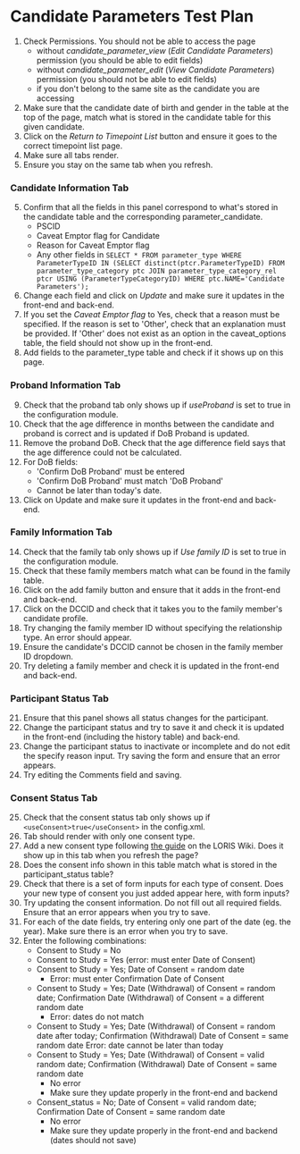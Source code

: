 # Candidate Parameters Test Plan

1. Check Permissions. You should not be able to access the page
    * without _candidate_parameter_view_ (_Edit Candidate Parameters_) permission (you should be able to edit fields)
	* without _candidate_parameter_edit_ (_View Candidate Parameters_) permission (you should not be able to edit fields)
	* if you don't belong to the same site as the candidate you are accessing	
2. Make sure that the candidate date of birth and gender in the table at the top of the page, match what is stored in the candidate table for this given candidate.
3. Click on the *Return to Timepoint List* button and ensure it goes to the correct timepoint list page.
4. Make sure all tabs render. 
5. Ensure you stay on the same tab when you refresh.

### Candidate Information Tab
5. Confirm that all the fields in this panel correspond to what's stored in the candidate table and the corresponding parameter_candidate.
	* PSCID
	* Caveat Emptor flag for Candidate
	* Reason for Caveat Emptor flag
	* Any other fields in `SELECT * FROM parameter_type WHERE ParameterTypeID IN (SELECT distinct(ptcr.ParameterTypeID) FROM parameter_type_category ptc JOIN parameter_type_category_rel ptcr USING (ParameterTypeCategoryID) WHERE ptc.NAME='Candidate Parameters');`
6. Change each field and click on *Update* and make sure it updates in the front-end and back-end.
7. If you set the *Caveat Emptor flag* to Yes, check that a reason must be specified. If the reason is set to 'Other', check that an explanation must be provided. If 'Other' does not exist as an option in the caveat_options table, the field should not show up in the front-end.
8. Add fields to the parameter_type table and check if it shows up on this page.

### Proband Information Tab
9. Check that the proband tab only shows up if _useProband_ is set to true in the configuration module.
10. Check that the age difference in months between the candidate and proband is correct and is updated if DoB Proband is updated.
11. Remove the proband DoB. Check that the age difference field says that the age difference could not be calculated.
12. For DoB fields:
    * 'Confirm DoB Proband' must be entered
    * 'Confirm DoB Proband' must match 'DoB Proband'
    * Cannot be later than today's date.
13. Click on Update and make sure it updates in the front-end and back-end.

### Family Information Tab
14. Check that the family tab only shows up if _Use family ID_ is set to true in the configuration module.
15. Check that these family members match what can be found in the family table.
16. Click on the add family button and ensure that it adds in the front-end and back-end.
17. Click on the DCCID and check that it takes you to the family member's candidate profile.
18. Try changing the family member ID without specifying the relationship type. An error should appear.
19. Ensure the candidate's DCCID cannot be chosen in the family member ID dropdown.
20. Try deleting a family member and check it is updated in the front-end and back-end.

### Participant Status Tab
21. Ensure that this panel shows all status changes for the participant.
22. Change the participant status and try to save it and check it is updated in the front-end (including the history table) and back-end.
23. Change the participant status to inactivate or incomplete and do not edit the specify reason input. Try saving the form and ensure that an error appears.
24. Try editing the Comments field and saving.

### Consent Status Tab
25. Check that the consent status tab only shows up if `<useConsent>true</useConsent>` in the config.xml.
26. Tab should render with only one consent type.
27. Add a new consent type following [the guide](https://github.com/aces/Loris/wiki/Candidate-Information-Page) on the LORIS Wiki. Does it show up in this tab when you refresh the page?
28. Does the consent info shown in this table match what is stored in the participant_status table?
29. Check that there is a set of form inputs for each type of consent. Does your new type of consent you just added appear here, with form inputs?
30. Try updating the consent information. Do not fill out all required fields. Ensure that an error appears when you try to save.
31. For each of the date fields, try entering only one part of the date (eg. the year). Make sure there is an error when you try to save.
32. Enter the following combinations:
    * Consent to Study = No
    * Consent to Study = Yes (error: must enter Date of Consent)
    * Consent to Study = Yes; Date of Consent = random date
        * Error: must enter Confirmation Date of Consent
    * Consent to Study = Yes; Date (Withdrawal) of Consent = random date; Confirmation Date (Withdrawal) of Consent = a different random date
        * Error: dates do not match
    * Consent to Study = Yes; Date (Withdrawal) of Consent = random date after today; Confirmation (Withdrawal) Date of Consent = same random date
        Error: date cannot be later than today
    * Consent to Study = Yes; Date (Withdrawal) of Consent = valid random date; Confirmation (Withdrawal) Date of Consent = same random date
        * No error
        * Make sure they update properly in the front-end and backend 
    * Consent_status = No; Date of Consent = valid random date; Confirmation Date of Consent = same random date
        * No error
        * Make sure they update properly in the front-end and backend (dates should not save)
    
